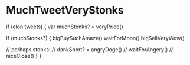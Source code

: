 # MuchTweetVeryStonks
if (elon tweets) {
 var muchStonks? = veryPrice()
 
 if (muchStonks?) {
  bigBuySuchAmaze()
  waitForMoon()
  bigSellVeryWow()
  
  // perhaps stonks:
  // dankShort? = angryDoge()
  // waitForAngery()
  // niceClose()
 }
]
